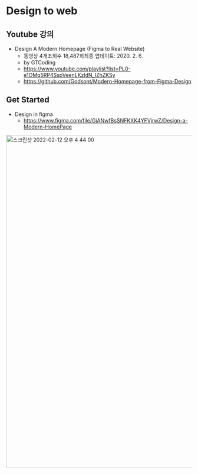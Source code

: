 # Design to web

## Youtube 강의
- Design A Modern Homepage (Figma to Real Website)
    - 동영상 4개조회수 18,487회최종 업데이트: 2020. 2. 6.
    - by GTCoding
    - https://www.youtube.com/playlist?list=PL0-e1OMq5RP4SspVeenLKzldN_IZhZKSy
    - https://github.com/Godsont/Modern-Homepage-from-Figma-Design
    


## Get Started
- Design in figma 
    - https://www.figma.com/file/GjANwfBsSNFKXK4YFVjrwZ/Design-a-Modern-HomePage

<img width="900" alt="스크린샷 2022-02-12 오후 4 44 00" src="https://user-images.githubusercontent.com/96237885/153702342-515d1f44-2ac1-4461-9c6c-b7aea8d249c4.png">
